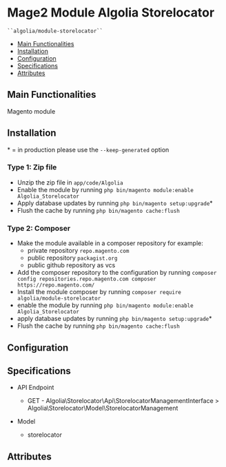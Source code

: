 # Mage2 Module Algolia Storelocator

    ``algolia/module-storelocator``

 - [Main Functionalities](#markdown-header-main-functionalities)
 - [Installation](#markdown-header-installation)
 - [Configuration](#markdown-header-configuration)
 - [Specifications](#markdown-header-specifications)
 - [Attributes](#markdown-header-attributes)


## Main Functionalities
Magento module

## Installation
\* = in production please use the `--keep-generated` option

### Type 1: Zip file

 - Unzip the zip file in `app/code/Algolia`
 - Enable the module by running `php bin/magento module:enable Algolia_Storelocator`
 - Apply database updates by running `php bin/magento setup:upgrade`\*
 - Flush the cache by running `php bin/magento cache:flush`

### Type 2: Composer

 - Make the module available in a composer repository for example:
    - private repository `repo.magento.com`
    - public repository `packagist.org`
    - public github repository as vcs
 - Add the composer repository to the configuration by running `composer config repositories.repo.magento.com composer https://repo.magento.com/`
 - Install the module composer by running `composer require algolia/module-storelocator`
 - enable the module by running `php bin/magento module:enable Algolia_Storelocator`
 - apply database updates by running `php bin/magento setup:upgrade`\*
 - Flush the cache by running `php bin/magento cache:flush`


## Configuration




## Specifications

 - API Endpoint
	- GET - Algolia\Storelocator\Api\StorelocatorManagementInterface > Algolia\Storelocator\Model\StorelocatorManagement

 - Model
	- storelocator


## Attributes



